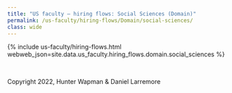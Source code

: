 ```yaml
---
title: "US faculty — hiring flows: Social Sciences (Domain)"
permalink: /us-faculty/hiring-flows/Domain/social-sciences/
class: wide
---
```


{% include us-faculty/hiring-flows.html webweb_json=site.data.us_faculty.hiring_flows.domain.social_sciences %}

<br>

Copyright 2022, Hunter Wapman & Daniel Larremore